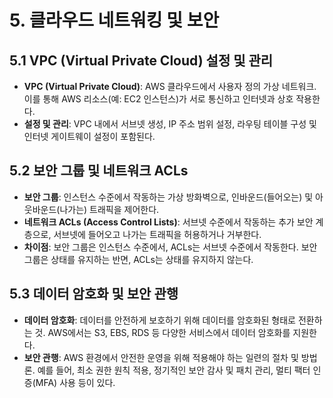 # 5. 클라우드 네트워킹 및 보안

## 5.1 VPC (Virtual Private Cloud) 설정 및 관리
- **VPC (Virtual Private Cloud)**: AWS 클라우드에서 사용자 정의 가상 네트워크. 이를 통해 AWS 리소스(예: EC2 인스턴스)가 서로 통신하고 인터넷과 상호 작용한다.
- **설정 및 관리**: VPC 내에서 서브넷 생성, IP 주소 범위 설정, 라우팅 테이블 구성 및 인터넷 게이트웨이 설정이 포함된다.

## 5.2 보안 그룹 및 네트워크 ACLs
- **보안 그룹**: 인스턴스 수준에서 작동하는 가상 방화벽으로, 인바운드(들어오는) 및 아웃바운드(나가는) 트래픽을 제어한다.
- **네트워크 ACLs (Access Control Lists)**: 서브넷 수준에서 작동하는 추가 보안 계층으로, 서브넷에 들어오고 나가는 트래픽을 허용하거나 거부한다.
- **차이점**: 보안 그룹은 인스턴스 수준에서, ACLs는 서브넷 수준에서 작동한다. 보안 그룹은 상태를 유지하는 반면, ACLs는 상태를 유지하지 않는다.

## 5.3 데이터 암호화 및 보안 관행
- **데이터 암호화**: 데이터를 안전하게 보호하기 위해 데이터를 암호화된 형태로 전환하는 것. AWS에서는 S3, EBS, RDS 등 다양한 서비스에서 데이터 암호화를 지원한다.
- **보안 관행**: AWS 환경에서 안전한 운영을 위해 적용해야 하는 일련의 절차 및 방법론. 예를 들어, 최소 권한 원칙 적용, 정기적인 보안 감사 및 패치 관리, 멀티 팩터 인증(MFA) 사용 등이 있다.